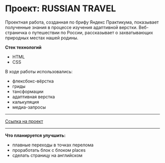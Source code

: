 # Проект: RUSSIAN TRAVEL  

Проектная работа, созданная по брифу Яндекс Практикума, показывает полученные знания в процессе изучения адаптивной верстки. Веб-страничка о путешествии по России, рассказывает о захватывающих природных местах нашей родины.  

**Стек технологий**

- HTML
- CSS


В ходе работы использовались:  
* флексбокс-вёрстка  
* гриды  
* тансформации  
* адаптивная верстка  
* калькуляция  
* медиа-запросы
  
____   
[Ссылка на проект](https://olgasivyuk.github.io/russian-travel/)  

____ 
**Что планируется улучшить:**
- плавные переходы в точках перелома
- проработать блок с блоком places 
- сделать страницу на английском
